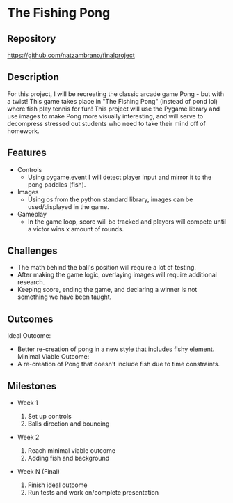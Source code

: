 # The Fishing Pong

## Repository
https://github.com/natzambrano/finalproject

## Description
For this project, I will be recreating the classic arcade game Pong - but with a twist! 
This game takes place in "The Fishing Pong" (instead of pond lol) where fish play tennis for fun!
This project will use the Pygame library and use images to make Pong more visually interesting, and
will serve to decompress stressed out students who need to take their mind off of homework. 


## Features
- Controls
	- Using pygame.event I will detect player input and mirror it to the pong paddles (fish).
- Images 
	- Using os from the python standard library, images can be used/displayed in the game. 
- Gameplay
	- In the game loop, score will be tracked and players will compete until a victor wins x amount of rounds. 

## Challenges
- The math behind the ball's position will require a lot of testing.
- After making the game logic, overlaying images will require additional research. 
- Keeping score, ending the game, and declaring a winner is not something we have been taught.


## Outcomes
Ideal Outcome:
- Better re-creation of pong in a new style that includes fishy element. 
Minimal Viable Outcome:
- A re-creation of Pong that doesn't include fish due to time constraints.

## Milestones

- Week 1
  1. Set up controls
  2. Balls direction and bouncing 

- Week 2
  1. Reach minimal viable outcome
  2. Adding fish and background

- Week N (Final)
  1. Finish ideal outcome
  2. Run tests and work on/complete presentation
